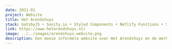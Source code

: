 ```yaml
---
date: 2021-01
project: Website
title: Het Arendshuys
stack: GatsbyJS • Sanity.io • Styled Components • Netlify Functions • Sketch • JAMstack
link: https://www.hetarendshuys.nl/
image: ../../images/arendshuys-website.png
description: Een mooie informele website over Het Arendshuys en de merken die zij verkoopt in haar prachtige winkel. Het design en website is geheel door mijzelf ontworpen.
---
```

